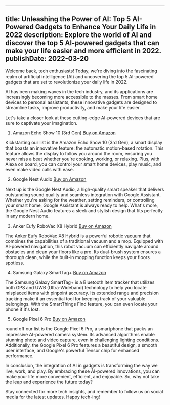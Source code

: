  ---
title: Unleashing the Power of AI: Top 5 AI-Powered Gadgets to Enhance Your Daily Life in 2022
description: Explore the world of AI and discover the top 5 AI-powered gadgets that can make your life easier and more efficient in 2022.
publishDate: 2022-03-20
---

Welcome back, tech enthusiasts! Today, we're diving into the fascinating realm of artificial intelligence (AI) and uncovering the top 5 AI-powered gadgets that are set to revolutionize your daily life in 2022.

AI has been making waves in the tech industry, and its applications are increasingly becoming more accessible to the masses. From smart home devices to personal assistants, these innovative gadgets are designed to streamline tasks, improve productivity, and make your life easier.

Let's take a closer look at these cutting-edge AI-powered devices that are sure to captivate your imagination.

1. Amazon Echo Show 10 (3rd Gen) [Buy on Amazon](https://amzn.to/3vrKIdK)

Kickstarting our list is the Amazon Echo Show 10 (3rd Gen), a smart display that boasts an innovative feature: the automatic motion-based rotation. This feature allows the display to follow you around the room, ensuring you never miss a beat whether you're cooking, working, or relaxing. Plus, with Alexa on board, you can control your smart home devices, play music, and even make video calls with ease.

2. Google Nest Audio [Buy on Amazon](https://amzn.to/3vrJtMv)

Next up is the Google Nest Audio, a high-quality smart speaker that delivers outstanding sound quality and seamless integration with Google Assistant. Whether you're asking for the weather, setting reminders, or controlling your smart home, Google Assistant is always ready to help. What's more, the Google Nest Audio features a sleek and stylish design that fits perfectly in any modern home.

3. Anker Eufy RoboVac X8 Hybrid [Buy on Amazon](https://amzn.to/3LQv2pL)

The Anker Eufy RoboVac X8 Hybrid is a powerful robotic vacuum that combines the capabilities of a traditional vacuum and a mop. Equipped with AI-powered navigation, this robot vacuum can efficiently navigate around obstacles and clean your floors like a pro. Its dual-brush system ensures a thorough clean, while the built-in mopping function keeps your floors spotless.

4. Samsung Galaxy SmartTag+ [Buy on Amazon](https://amzn.to/3LR75sU)

The Samsung Galaxy SmartTag+ is a Bluetooth item tracker that utilizes both GPS and UWB (Ultra-Wideband) technology to help you locate misplaced items with pinpoint accuracy. Its extended range and precision tracking make it an essential tool for keeping track of your valuable belongings. With the SmartThings Find feature, you can even locate your phone if it's lost.

5. Google Pixel 6 Pro [Buy on Amazon](https://amzn.to/3LR48F1)

 round off our list is the Google Pixel 6 Pro, a smartphone that packs an impressive AI-powered camera system. Its advanced algorithms enable stunning photo and video capture, even in challenging lighting conditions. Additionally, the Google Pixel 6 Pro features a beautiful design, a smooth user interface, and Google's powerful Tensor chip for enhanced performance.

In conclusion, the integration of AI in gadgets is transforming the way we live, work, and play. By embracing these AI-powered innovations, you can make your life more convenient, efficient, and enjoyable. So, why not take the leap and experience the future today?

Stay connected for more tech insights, and remember to follow us on social media for the latest updates. Happy tech-ing!